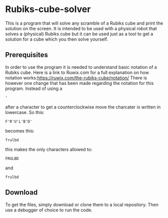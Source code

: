 # Rubiks-cube-solver

This is a program that will solve any scramble of a Rubiks cube and print the solution on the screen.
It is intended to be used with a physical robot that solves a (physical) Rubiks cube but it can be used just as a tool to get a solution for a cube which you then solve yourself.

## Prerequisites

In order to use the program it is needed to understand basic notation of a Rubiks cube.
Here is a link to Ruwix.com for a full explanation on how notation works:https://ruwix.com/the-rubiks-cube/notation/
There is however one change that has been made regarding the notation for this program.
Instead of using a
```
'
```
after a character to get a counterclockwise move the charcater is written in lowercase.
So this:
```
F'R'U'L'B'D'
```
becomes this:
```
frulbd
```
this makes the only characters allowed to:
```
FRULBD
```
and
```
frulbd
```

## Download

To get the files, simply download or clone them to a local repository. Then use a debugger of choice to run the code.